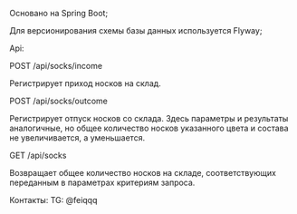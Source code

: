 Основано на Spring Boot;

Для версионирования схемы базы данных используется Flyway;

Api:

POST /api/socks/income

Регистрирует приход носков на склад.

POST /api/socks/outcome

Регистрирует отпуск носков со склада. Здесь параметры и результаты аналогичные, но общее количество носков указанного цвета и состава не увеличивается, а уменьшается.

GET /api/socks

Возвращает общее количество носков на складе, соответствующих переданным в параметрах критериям запроса.

Контакты: TG: @feiqqq

